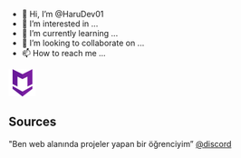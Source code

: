 - 👋 Hi, I’m @HaruDev01
- 👀 I’m interested in ...
- 🌱 I’m currently learning ...
- 💞️ I’m looking to collaborate on ...
- 📫 How to reach me ...

 
![alt text][logo]

[logo]: https://github.com/adam-p/markdown-here/raw/master/src/common/images/icon48.png "Logo Title Text 2"

## Sources
"Ben web alanında projeler yapan bir öğrenciyim”
[@discord](https://discord.com/channels/@me/852891698911903745)
